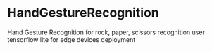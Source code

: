 # HandGestureRecognition
Hand Gesture Recognition for rock, paper, scissors recognition user tensorflow lite for edge devices deployment
